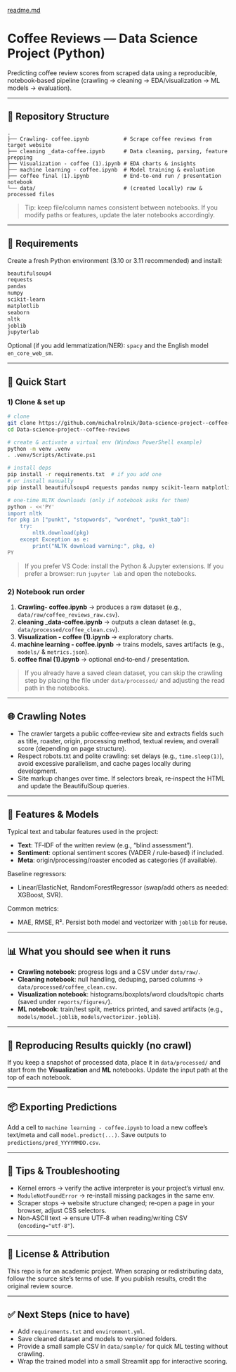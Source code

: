 [readme.md](https://github.com/user-attachments/files/21856343/readme.md)

# Coffee Reviews — Data Science Project (Python)

Predicting coffee review scores from scraped data using a reproducible, notebook‑based pipeline (crawling → cleaning → EDA/visualization → ML models → evaluation).

---

## 📁 Repository Structure

```
.
├── Crawling- coffee.ipynb           # Scrape coffee reviews from target website
├── cleaning _data-coffee.ipynb      # Data cleaning, parsing, feature prepping
├── Visualization - coffee (1).ipynb # EDA charts & insights
├── machine learning - coffee.ipynb  # Model training & evaluation
├── coffee final (1).ipynb           # End-to-end run / presentation notebook
└── data/                            # (created locally) raw & processed files
```

> Tip: keep file/column names consistent between notebooks. If you modify paths or features, update the later notebooks accordingly.

---

## 🧰 Requirements

Create a fresh Python environment (3.10 or 3.11 recommended) and install:

```txt
beautifulsoup4
requests
pandas
numpy
scikit-learn
matplotlib
seaborn
nltk
joblib
jupyterlab
```

Optional (if you add lemmatization/NER): `spacy` and the English model `en_core_web_sm`.

---

## 🚀 Quick Start

### 1) Clone & set up

```bash
# clone
git clone https://github.com/michalrolnik/Data-science-project--coffee-reviews.git
cd Data-science-project--coffee-reviews

# create & activate a virtual env (Windows PowerShell example)
python -m venv .venv
. .venv/Scripts/Activate.ps1

# install deps
pip install -r requirements.txt  # if you add one
# or install manually
pip install beautifulsoup4 requests pandas numpy scikit-learn matplotlib seaborn nltk joblib jupyterlab

# one‑time NLTK downloads (only if notebook asks for them)
python - <<'PY'
import nltk
for pkg in ["punkt", "stopwords", "wordnet", "punkt_tab"]:
    try:
        nltk.download(pkg)
    except Exception as e:
        print("NLTK download warning:", pkg, e)
PY
```

> If you prefer VS Code: install the Python & Jupyter extensions. If you prefer a browser: run `jupyter lab` and open the notebooks.

### 2) Notebook run order

1. **Crawling- coffee.ipynb** → produces a raw dataset (e.g., `data/raw/coffee_reviews_raw.csv`).
2. **cleaning _data-coffee.ipynb** → outputs a clean dataset (e.g., `data/processed/coffee_clean.csv`).
3. **Visualization - coffee (1).ipynb** → exploratory charts.
4. **machine learning - coffee.ipynb** → trains models, saves artifacts (e.g., `models/` & `metrics.json`).
5. **coffee final (1).ipynb** → optional end‑to‑end / presentation.

> If you already have a saved clean dataset, you can skip the crawling step by placing the file under `data/processed/` and adjusting the read path in the notebooks.

---

## 🌐 Crawling Notes

- The crawler targets a public coffee‑review site and extracts fields such as title, roaster, origin, processing method, textual review, and overall score (depending on page structure).
- Respect robots.txt and polite crawling: set delays (e.g., `time.sleep(1)`), avoid excessive parallelism, and cache pages locally during development.
- Site markup changes over time. If selectors break, re‑inspect the HTML and update the BeautifulSoup queries.

---

## 🧪 Features & Models

Typical text and tabular features used in the project:
- **Text**: TF‑IDF of the written review (e.g., “blind assessment”).
- **Sentiment**: optional sentiment scores (VADER / rule‑based) if included.
- **Meta**: origin/processing/roaster encoded as categories (if available).

Baseline regressors:
- Linear/ElasticNet, RandomForestRegressor (swap/add others as needed: XGBoost, SVR).

Common metrics:
- MAE, RMSE, R². Persist both model and vectorizer with `joblib` for reuse.

---

## 📊 What you should see when it runs

- **Crawling notebook**: progress logs and a CSV under `data/raw/`.
- **Cleaning notebook**: null handling, deduping, parsed columns → `data/processed/coffee_clean.csv`.
- **Visualization notebook**: histograms/boxplots/word clouds/topic charts (saved under `reports/figures/`).
- **ML notebook**: train/test split, metrics printed, and saved artifacts (e.g., `models/model.joblib`, `models/vectorizer.joblib`).

---

## 🔁 Reproducing Results quickly (no crawl)

If you keep a snapshot of processed data, place it in `data/processed/` and start from the **Visualization** and **ML** notebooks. Update the input path at the top of each notebook.

---

## 📦 Exporting Predictions

Add a cell to `machine learning - coffee.ipynb` to load a new coffee’s text/meta and call `model.predict(...)`. Save outputs to `predictions/pred_YYYYMMDD.csv`.

---

## 🧹 Tips & Troubleshooting

- Kernel errors → verify the active interpreter is your project’s virtual env.
- `ModuleNotFoundError` → re‑install missing packages in the same env.
- Scraper stops → website structure changed; re‑open a page in your browser, adjust CSS selectors.
- Non‑ASCII text → ensure UTF‑8 when reading/writing CSV (`encoding="utf-8"`).

---

## 📄 License & Attribution

This repo is for an academic project. When scraping or redistributing data, follow the source site’s terms of use. If you publish results, credit the original review source.

---

## ✅ Next Steps (nice to have)

- Add `requirements.txt` and `environment.yml`.
- Save cleaned dataset and models to versioned folders.
- Provide a small sample CSV in `data/sample/` for quick ML testing without crawling.
- Wrap the trained model into a small Streamlit app for interactive scoring.


